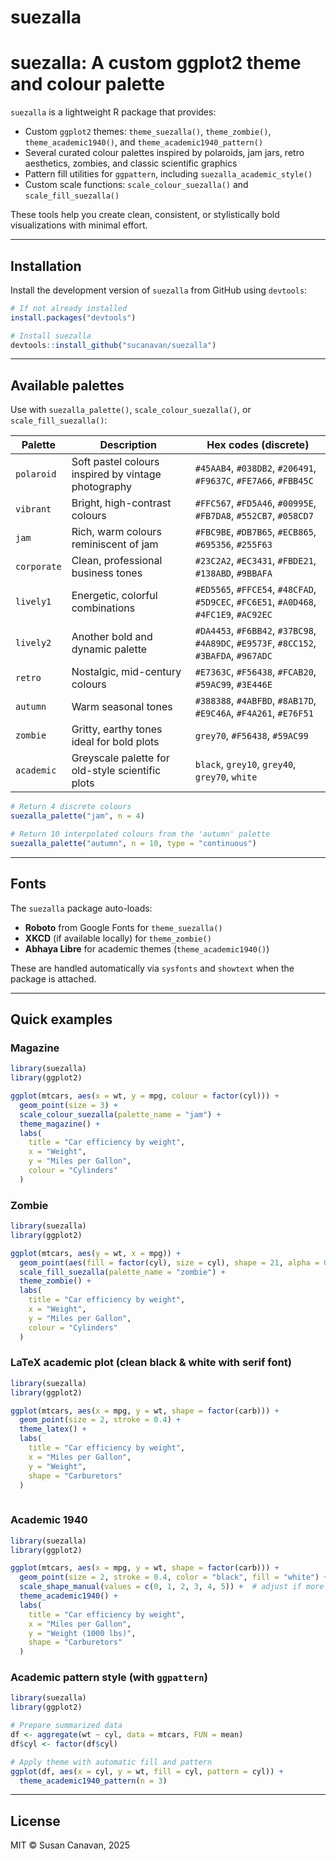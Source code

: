 suezalla
================

# suezalla: A custom ggplot2 theme and colour palette

`suezalla` is a lightweight R package that provides:

- Custom `ggplot2` themes: `theme_suezalla()`, `theme_zombie()`,
  `theme_academic1940()`, and `theme_academic1940_pattern()`
- Several curated colour palettes inspired by polaroids, jam jars, retro
  aesthetics, zombies, and classic scientific graphics
- Pattern fill utilities for `ggpattern`, including
  `suezalla_academic_style()`
- Custom scale functions: `scale_colour_suezalla()` and
  `scale_fill_suezalla()`

These tools help you create clean, consistent, or stylistically bold
visualizations with minimal effort.

------------------------------------------------------------------------

## Installation

Install the development version of `suezalla` from GitHub using
`devtools`:

``` r
# If not already installed
install.packages("devtools")

# Install suezalla
devtools::install_github("sucanavan/suezalla")
```

------------------------------------------------------------------------

## Available palettes

Use with `suezalla_palette()`, `scale_colour_suezalla()`, or
`scale_fill_suezalla()`:

| Palette | Description | Hex codes (discrete) |
|----|----|----|
| `polaroid` | Soft pastel colours inspired by vintage photography | `#45AAB4`, `#038DB2`, `#206491`, `#F9637C`, `#FE7A66`, `#FBB45C` |
| `vibrant` | Bright, high-contrast colours | `#FFC567`, `#FD5A46`, `#00995E`, `#FB7DA8`, `#552CB7`, `#058CD7` |
| `jam` | Rich, warm colours reminiscent of jam | `#FBC9BE`, `#DB7B65`, `#ECB865`, `#695356`, `#255F63` |
| `corporate` | Clean, professional business tones | `#23C2A2`, `#EC3431`, `#FBDE21`, `#138ABD`, `#9BBAFA` |
| `lively1` | Energetic, colorful combinations | `#ED5565`, `#FFCE54`, `#48CFAD`, `#5D9CEC`, `#FC6E51`, `#A0D468`, `#4FC1E9`, `#AC92EC` |
| `lively2` | Another bold and dynamic palette | `#DA4453`, `#F6BB42`, `#37BC98`, `#4A89DC`, `#E9573F`, `#8CC152`, `#3BAFDA`, `#967ADC` |
| `retro` | Nostalgic, mid-century colours | `#E7363C`, `#F56438`, `#FCAB20`, `#59AC99`, `#3E446E` |
| `autumn` | Warm seasonal tones | `#388388`, `#4ABFBD`, `#8AB17D`, `#E9C46A`, `#F4A261`, `#E76F51` |
| `zombie` | Gritty, earthy tones ideal for bold plots | `grey70`, `#F56438`, `#59AC99` |
| `academic` | Greyscale palette for old-style scientific plots | `black`, `grey10`, `grey40`, `grey70`, `white` |

``` r
# Return 4 discrete colours
suezalla_palette("jam", n = 4)

# Return 10 interpolated colours from the 'autumn' palette
suezalla_palette("autumn", n = 10, type = "continuous")
```

------------------------------------------------------------------------

## Fonts

The `suezalla` package auto-loads:

- **Roboto** from Google Fonts for `theme_suezalla()`
- **XKCD** (if available locally) for `theme_zombie()`
- **Abhaya Libre** for academic themes (`theme_academic1940()`)

These are handled automatically via `sysfonts` and `showtext` when the
package is attached.

------------------------------------------------------------------------

## Quick examples

### Magazine

``` r
library(suezalla)
library(ggplot2)

ggplot(mtcars, aes(x = wt, y = mpg, colour = factor(cyl))) +
  geom_point(size = 3) +
  scale_colour_suezalla(palette_name = "jam") +
  theme_magazine() +
  labs(
    title = "Car efficiency by weight",
    x = "Weight",
    y = "Miles per Gallon",
    colour = "Cylinders"
  )
```

### Zombie

``` r
library(suezalla)
library(ggplot2)

ggplot(mtcars, aes(y = wt, x = mpg)) + 
  geom_point(aes(fill = factor(cyl), size = cyl), shape = 21, alpha = 0.8) + 
  scale_fill_suezalla(palette_name = "zombie") + 
  theme_zombie() +
  labs(
    title = "Car efficiency by weight",
    x = "Weight",
    y = "Miles per Gallon",
    colour = "Cylinders"
  )
```

### LaTeX academic plot (clean black & white with serif font)

``` r
library(suezalla)
library(ggplot2)

ggplot(mtcars, aes(x = mpg, y = wt, shape = factor(carb))) +
  geom_point(size = 2, stroke = 0.4) +
  theme_latex() +
  labs(
    title = "Car efficiency by weight",
    x = "Miles per Gallon",
    y = "Weight",
    shape = "Carburetors"
  )
  
```

### Academic 1940

``` r
library(suezalla)
library(ggplot2)

ggplot(mtcars, aes(x = mpg, y = wt, shape = factor(carb))) +
  geom_point(size = 2, stroke = 0.4, color = "black", fill = "white") +
  scale_shape_manual(values = c(0, 1, 2, 3, 4, 5)) +  # adjust if more shapes are needed
  theme_academic1940() +
  labs(
    title = "Car efficiency by weight",
    x = "Miles per Gallon",
    y = "Weight (1000 lbs)",
    shape = "Carburetors"
  )
```

### Academic pattern style (with `ggpattern`)

``` r
library(suezalla)
library(ggplot2)

# Prepare summarized data
df <- aggregate(wt ~ cyl, data = mtcars, FUN = mean)
df$cyl <- factor(df$cyl)

# Apply theme with automatic fill and pattern
ggplot(df, aes(x = cyl, y = wt, fill = cyl, pattern = cyl)) +
  theme_academic1940_pattern(n = 3)
```

------------------------------------------------------------------------

## License

MIT © Susan Canavan, 2025
